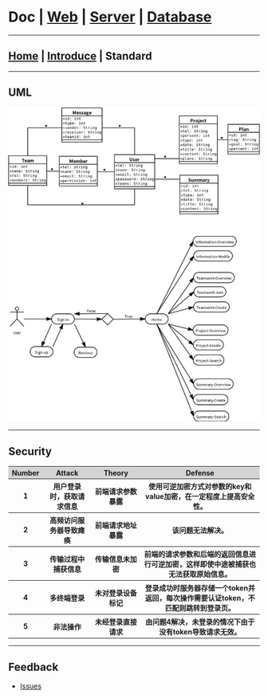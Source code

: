 # Doc | [Web](https://github.com/FlymeStudio/FlymeStudio-Web/blob/master/README.md) | [Server](https://github.com/FlymeStudio/FlymeStudio-Server/blob/master/README.md) | [Database](https://github.com/FlymeStudio/FlymeStudio-Database/blob/master/README.md)
---

## [Home](https://github.com/FlymeStudio/FlymeStudio-Doc/blob/master/README.md) | [Introduce](https://github.com/FlymeStudio/FlymeStudio-Doc/blob/master/introduce.md) | Standard

---
## UML

![](https://github.com/FlymeStudio/FlymeStudio-Doc/blob/master/uml.png?raw=true)

---
## Security

<table>
  <tr>
    <th width=10%, bgcolor=lightgrey>Number</th>
    <th width=20%, bgcolor=lightgrey>Attack</th>
    <th width=20%, bgcolor=lightgrey>Theory</th>
    <th width=50%, bgcolor=lightgrey>Defense</th>
  </tr>
  <tr>
    <th>1</th>
    <th>用户登录时，获取请求信息</th>
    <th>前端请求参数暴露</th>
    <th>使用可逆加密方式对参数的key和value加密，在一定程度上提高安全性。</th>
  </tr>
  <tr>
    <th>2</th>
    <th>高频访问服务器导致瘫痪</th>
    <th>前端请求地址暴露</th>
    <th>该问题无法解决。</th>
  </tr>
  <tr>
    <th>3</th>
    <th>传输过程中捕获信息</th>
    <th>传输信息未加密</th>
    <th>前端的请求参数和后端的返回信息进行可逆加密，这样即使中途被捕获也无法获取原始信息。</th>
  </tr>
  <tr>
    <th>4</th>
    <th>多终端登录</th>
    <th>未对登录设备标记</th>
    <th>登录成功时服务器存储一个token并返回，每次操作需要认证token，不匹配则跳转到登录页。</th>
  </tr>
  <tr>
    <th>5</th>
    <th>非法操作</th>
    <th>未经登录直接请求</th>
    <th>由问题4解决，未登录的情况下由于没有token导致请求无效。</th>
  </tr>
</table>

---
## Feedback

- [Issues](https://github.com/FlymeStudio/FlymeStudio-Doc/issues)

